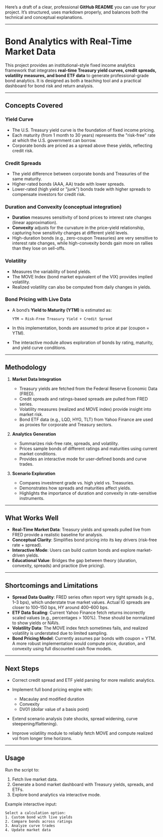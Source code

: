 Here’s a draft of a clear, professional **GitHub README** you can use for your project. It’s structured, uses markdown properly, and balances both the technical and conceptual explanations.

---

# Bond Analytics with Real-Time Market Data

This project provides an institutional-style fixed income analytics framework that integrates **real-time Treasury yield curves, credit spreads, volatility measures, and bond ETF data** to generate professional-grade bond analytics. It is designed as both a teaching tool and a practical dashboard for bond risk and return analysis.

---

## Concepts Covered

### Yield Curve

* The U.S. Treasury yield curve is the foundation of fixed income pricing.
* Each maturity (from 1 month to 30 years) represents the "risk-free" rate at which the U.S. government can borrow.
* Corporate bonds are priced as a spread above these yields, reflecting credit risk.

### Credit Spreads

* The yield difference between corporate bonds and Treasuries of the same maturity.
* Higher-rated bonds (AAA, AA) trade with lower spreads.
* Lower-rated (high yield or "junk") bonds trade with higher spreads to compensate investors for credit risk.

### Duration and Convexity (conceptual integration)

* **Duration** measures sensitivity of bond prices to interest rate changes (linear approximation).
* **Convexity** adjusts for the curvature in the price–yield relationship, capturing how sensitivity changes at different yield levels.
* High-duration bonds (e.g., zero-coupon Treasuries) are very sensitive to interest rate changes, while high-convexity bonds gain more on rallies than they lose on sell-offs.

### Volatility

* Measures the variability of bond yields.
* The MOVE Index (bond market equivalent of the VIX) provides implied volatility.
* Realized volatility can also be computed from daily changes in yields.

### Bond Pricing with Live Data

* A bond’s **Yield to Maturity (YTM)** is estimated as:

  ```
  YTM ≈ Risk-Free Treasury Yield + Credit Spread
  ```
* In this implementation, bonds are assumed to price at par (coupon = YTM).
* The interactive module allows exploration of bonds by rating, maturity, and yield curve conditions.

---

## Methodology

1. **Market Data Integration**

   * Treasury yields are fetched from the Federal Reserve Economic Data (FRED).
   * Credit spreads and ratings-based spreads are pulled from FRED series.
   * Volatility measures (realized and MOVE index) provide insight into market risk.
   * Bond ETF data (e.g., LQD, HYG, TLT) from Yahoo Finance are used as proxies for corporate and Treasury sectors.

2. **Analytics Generation**

   * Summarizes risk-free rate, spreads, and volatility.
   * Prices sample bonds of different ratings and maturities using current market conditions.
   * Provides an interactive mode for user-defined bonds and curve trades.

3. **Scenario Exploration**

   * Compares investment grade vs. high yield vs. Treasuries.
   * Demonstrates how spreads and maturities affect yields.
   * Highlights the importance of duration and convexity in rate-sensitive instruments.

---

## What Works Well

* **Real-Time Market Data**: Treasury yields and spreads pulled live from FRED provide a realistic baseline for analysis.
* **Conceptual Clarity**: Simplifies bond pricing into its key drivers (risk-free rate + spread).
* **Interactive Mode**: Users can build custom bonds and explore market-driven yields.
* **Educational Value**: Bridges the gap between theory (duration, convexity, spreads) and practice (live pricing).

---

## Shortcomings and Limitations

* **Spread Data Quality**: FRED series often report very tight spreads (e.g., 1–3 bps), which understate true market values. Actual IG spreads are closer to 100–150 bps, HY around 400–600 bps.
* **ETF Data Scaling**: Current Yahoo Finance fetch returns incorrectly scaled values (e.g., percentages > 100%). These should be normalized to show yields or NAVs.
* **Volatility Data**: The MOVE index fetch sometimes fails, and realized volatility is understated due to limited sampling.
* **Bond Pricing Model**: Currently assumes par bonds with coupon = YTM. A more robust implementation would compute price, duration, and convexity using full discounted cash flow models.

---

## Next Steps

* Correct credit spread and ETF yield parsing for more realistic analytics.
* Implement full bond pricing engine with:

  * Macaulay and modified duration
  * Convexity
  * DV01 (dollar value of a basis point)
* Extend scenario analysis (rate shocks, spread widening, curve steepening/flattening).
* Improve volatility module to reliably fetch MOVE and compute realized vol from longer time horizons.

---

## Usage

Run the script to:

1. Fetch live market data.
2. Generate a bond market dashboard with Treasury yields, spreads, and ETFs.
3. Explore bond analytics via interactive mode.

Example interactive input:

```
Select a calculation option:
1. Custom bond with live yields
2. Compare bonds across ratings
3. Analyze curve trades
4. Update market data
```

